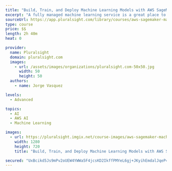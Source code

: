 ```yaml
---
title: "Build, Train, and Deploy Machine Learning Models with AWS SageMaker"
excerpt: "A fully managed machine learning service is a great place to start if you want to quickly get machine learning into your applications. In this course, Build, Train, and Deploy Machine Learning Models with AWS SageMaker, you will gain the ability to create machine learning models in AWS SageMaker and to integrate them into your applications. First, you’ll learn the basics and how to set up SageMaker. Next, you’ll discover how to build, train, and deploy models applied to Image Classification for breast cancer detection and how to integrate them into a REST API. Finally, you will even discover how to manage security and scalability in AWS SageMaker. When you’re finished with this course, you will have a foundational understanding of AWS SageMaker that will help you immensely as you move forward to create your own machine-learning-enabled applications applied to different real-life scenarios."
sourceUrl: https://app.pluralsight.com/library/courses/aws-sagemaker-machine-learning-models
type: course
price: $$
length: 2h 40m
heat: 0

provider:
  name: Pluralsight
  domain: pluralsight.com
  images:
    - url: /assets/images/organizations/pluralsight.com-50x50.jpg
      width: 50
      height: 50
  authors:
    - name: Jorge Vasquez

levels:
  - Advanced

topics:
  - AI
  - AWS AI
  - Machine Learning

images:
  - url: https://pluralsight.imgix.net/course-images/aws-sagemaker-machine-learning-models-v1.jpg
    width: 1280
    height: 720
    title: "Build, Train, and Deploy Machine Learning Models with AWS SageMaker"

secured: "UxBcikd5Js9mPv2oUEW4YWWa5F4jcsKD2IkffPMYeL6gj+JKyihEmdalJqeP4B37SWoHeLwjhuMmofhlPWalHkWK50TH9WEv5it1Z1jhaHseg3PszXVLex9+tQY1wpDjC1MZ7qVVbzStcetihfkTT7tX1LW0dvBWrcSff7TYTG2rAjWiBRSE0gqi5+U7MkZUrip/Z+FJACELO4V/+5a7Zh1/piFCsY0+e9UjbqiSvwlOXDI8mnJ8Iz64Wkw7HOMAKFN9kY2rDx8hOOca3xcFTw==;Md4NjynMt+PKXX+iPb9kiA=="
---
```


